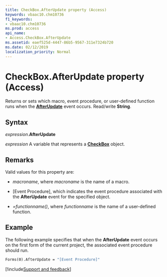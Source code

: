 ```yaml
---
title: CheckBox.AfterUpdate property (Access)
keywords: vbaac10.chm10736
f1_keywords:
- vbaac10.chm10736
ms.prod: access
api_name:
- Access.CheckBox.AfterUpdate
ms.assetid: eaef525d-4447-86b5-9567-311e7324b720
ms.date: 02/12/2019
localization_priority: Normal
---
```



# CheckBox.AfterUpdate property (Access)

Returns or sets which macro, event procedure, or user-defined function runs when the **[AfterUpdate](access.checkbox.afterupdate-event.md)** event occurs. Read/write **String**.


## Syntax

_expression_.**AfterUpdate**

_expression_ A variable that represents a **[CheckBox](Access.CheckBox.md)** object.


## Remarks

Valid values for this property are:

- _macroname_, where _macroname_ is the name of a macro.

- [Event Procedure], which indicates the event procedure associated with the **AfterUpdate** event for the specified object.

- _=functionname()_, where _functionname_ is the name of a user-defined function.


## Example

The following example specifies that when the **AfterUpdate** event occurs on the first form of the current project, the associated event procedure should run.


```vb
Forms(0).AfterUpdate = "[Event Procedure]" 

```




[!include[Support and feedback](~/includes/feedback-boilerplate.md)]